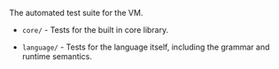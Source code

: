 The automated test suite for the VM.

* `core/` - Tests for the built in core library.

* `language/` - Tests for the language itself, including the grammar and runtime
   semantics.
